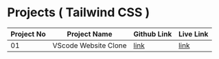 # Projects ( Tailwind CSS )

| Project No | Project Name         | Github Link                                                                   | Live Link                                                   |
| ---------- | -------------------- | ----------------------------------------------------------------------------- | ----------------------------------------------------------- |
| 01         | VScode Website Clone | [link](https://github.com/badjatya/FSJS/tree/main/Tailwind/VS%20Code%20Clone) | [link](https://badjatya-vscode-clone-tailwind.netlify.app/) |
